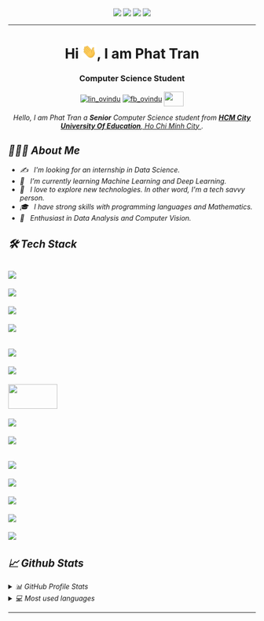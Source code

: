 <!-- <p align="center">
  <img src="https://s27389.pcdn.co/wp-content/uploads/2019/08/AdobeStock_244675452.jpeg" height="200"/>
</p> -->
<br>

 <p align="center">
<img src="https://img.shields.io/badge/Age-22-blue" />
  <img src="https://img.shields.io/badge/Focus-Machine%20Learning-brightgreen" />
  <img src="https://img.shields.io/badge/Lives-Ho%20Chi%20Minh-success" />
  <img src="https://img.shields.io/badge/Languages-English%20&%20Vietnamese-brightgreen" />
</p>
<hr>
<h1 align="center">Hi <img src="https://raw.githubusercontent.com/ABSphreak/ABSphreak/master/gifs/Hi.gif" width="30px">, I am Phat Tran </h1>
<h3 align="center">Computer Science Student</h3>
<p align="center">
<a href="https://www.linkedin.com/in/phat-tran-824334189/" target="blank"><img align="center" src="https://image.flaticon.com/icons/png/128/174/174857.png" alt="lin_ovindu" height="30" width="40" /></a>  
<a href="https://www.facebook.com/trangiaphat.tran/" target="blank"><img align="center" src="https://www.svgrepo.com/show/299425/facebook.svg" alt="fb_ovindu" height="30" width="40" /></a>
<a href = "mailto: phattrann23@gmail.com"><img align="center" src="https://seeklogo.com/images/G/gmail-new-2020-logo-32DBE11BB4-seeklogo.com.png" height="30" width="40" /></a>
</p>
</p>



<p align="center">
  <em>
    Hello, I am Phat Tran a <b>Senior</b> Computer Science student from <a href="https://hcmue.edu.vn/en/"> <b>HCM City University Of Education</b>, Ho Chi Minh City </a>. <br>
<!--     <b>a passionate self-learner</b> <img src="https://github.com/TheDudeThatCode/TheDudeThatCode/blob/master/Assets/Developer.gif" width="30px"> and a <b>Machine Learning Engineer -->



## 👨🏻‍💻 About Me
- ✍️ &nbsp; I'm looking for an internship in Data Science.    
- 🔭 &nbsp; I’m currently learning Machine Learning and Deep Learning.
- 🤔 &nbsp; I love to explore new technologies. In other word, I'm a tech savvy person.
- 🎓 &nbsp; I have strong skills with programming languages and Mathematics.
- 🌱 &nbsp; Enthusiast in Data Analysis and Computer Vision.


<!-- <img src="https://media.giphy.com/media/iY8CRBdQXODJSCERIr/giphy.gif" width="30px">&nbsp; -->

## 🛠 Tech Stack

  
 
  <code> <img height="50" src="https://www.vectorlogo.zone/logos/python/python-ar21.svg"> </code>
  <code> <img height="50" src="https://cdn.worldvectorlogo.com/logos/c.svg"> </code>
  <code> <img height="50" src="https://www.vectorlogo.zone/logos/mysql/mysql-ar21.svg"> </code>
  <code> <img height="50" src="https://seeklogo.com/images/M/microsoft-sql-server-logo-96AF49E2B3-seeklogo.com.png"> </code>

  <code> <img height="50" src="https://seeklogo.com/images/S/scikit-learn-logo-8766D07E2E-seeklogo.com.png"> </code>
  <code> <img height="50" src="https://www.vectorlogo.zone/logos/tensorflow/tensorflow-ar21.svg"> </code>
  <code> <img height="50" src="https://matplotlib.org/2.2.5/_images/sphx_glr_logos2_001.png" width='100'> </code>
  <code> <img height="50" src="https://upload.wikimedia.org/wikipedia/commons/thumb/e/ed/Pandas_logo.svg/768px-Pandas_logo.svg.png"> </code>
  <code> <img height="50" src="https://www.vectorlogo.zone/logos/numpy/numpy-ar21.svg"> </code>
  
  <code> <img height="50" src="https://www.vectorlogo.zone/logos/git-scm/git-scm-ar21.svg"> </code>
  <code> <img height="50" src="https://www.vectorlogo.zone/logos/jupyter/jupyter-ar21.svg"> </code>
  <code> <img height="50" src="https://www.vectorlogo.zone/logos/visualstudio_code/visualstudio_code-icon.svg"> </code> 
  <code> <img height="50" src="https://seeklogo.com/images/P/pycharm-logo-51B1427388-seeklogo.com.png"> </code>
  <code> <img height="50" src="https://upload.wikimedia.org/wikipedia/commons/7/7e/Spyder_logo.svg"> </code>

<!--   <p align="center"> -->

## 📈 Github Stats
    
<details>
  <summary>📊 GitHub Profile Stats</summary>
  <br/>
  
![Anurag's GitHub stats](https://github-readme-stats.vercel.app/api?username=phattrann&show_icons=true&theme=calm)

</details>

<details> 
  <summary>💻 Most used languages</summary>
  <br/>
  
  
  [![Top Langs](https://github-readme-stats.vercel.app/api/top-langs/?username=phattrann&langs_count=5&show_icons=true&theme=calm)](https://github.com/anuraghazra/github-readme-stats)

  <br/>
  <b>Note:</b> This chart is only a metric of which languages my public code on GitHub consists of and does not reflect my experience or skill level.
</details>

<hr>

